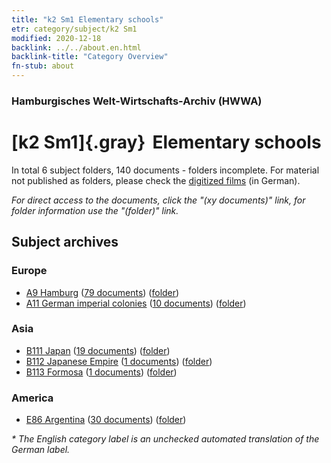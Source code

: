 ```yaml
---
title: "k2 Sm1 Elementary schools"
etr: category/subject/k2 Sm1
modified: 2020-12-18
backlink: ../../about.en.html
backlink-title: "Category Overview"
fn-stub: about
---
```


### Hamburgisches Welt-Wirtschafts-Archiv (HWWA)
# [k2 Sm1]{.gray}&#8201; Elementary schools&#160; 





In total 6 subject folders, 140 documents - folders incomplete.
For material not published as folders, please check the [digitized films](/film/h1_sh) (in German).

_For direct access to the documents, click the "(xy documents)" link, for folder information use the "(folder)" link._

## Subject archives



### Europe

- [A9 Hamburg](../../../geo/about.en.html#A9) (<a href="https://dfg-viewer.de/show/?tx_dlf[id]=https://pm20.zbw.eu/mets/sh/1409xx/140905/1447xx/144740/public.mets.en.xml" target="_blank">79 documents</a>) ([folder](http://purl.org/pressemappe20/folder/sh/140905,144740))
- [A11 German imperial colonies](../../../geo/about.en.html#A11) (<a href="https://dfg-viewer.de/show/?tx_dlf[id]=https://pm20.zbw.eu/mets/sh/1409xx/140960/1447xx/144740/public.mets.en.xml" target="_blank">10 documents</a>) ([folder](http://purl.org/pressemappe20/folder/sh/140960,144740))

### Asia

- [B111 Japan](../../../geo/about.en.html#B111) (<a href="https://dfg-viewer.de/show/?tx_dlf[id]=https://pm20.zbw.eu/mets/sh/1412xx/141272/1447xx/144740/public.mets.en.xml" target="_blank">19 documents</a>) ([folder](http://purl.org/pressemappe20/folder/sh/141272,144740))
- [B112 Japanese Empire](../../../geo/about.en.html#B112) (<a href="https://dfg-viewer.de/show/?tx_dlf[id]=https://pm20.zbw.eu/mets/sh/1412xx/141273/1447xx/144740/public.mets.en.xml" target="_blank">1 documents</a>) ([folder](http://purl.org/pressemappe20/folder/sh/141273,144740))
- [B113 Formosa](../../../geo/about.en.html#B113) (<a href="https://dfg-viewer.de/show/?tx_dlf[id]=https://pm20.zbw.eu/mets/sh/1412xx/141274/1447xx/144740/public.mets.en.xml" target="_blank">1 documents</a>) ([folder](http://purl.org/pressemappe20/folder/sh/141274,144740))

### America

- [E86 Argentina](../../../geo/about.en.html#E86) (<a href="https://dfg-viewer.de/show/?tx_dlf[id]=https://pm20.zbw.eu/mets/sh/1416xx/141692/1447xx/144740/public.mets.en.xml" target="_blank">30 documents</a>) ([folder](http://purl.org/pressemappe20/folder/sh/141692,144740))


_* The English category label is an unchecked automated translation of the German label._

